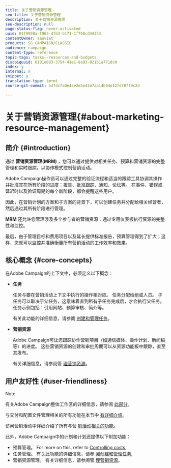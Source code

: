 ```yaml
---
title: 关于营销资源管理
seo-title: 关于营销资源管理
description: 关于营销资源管理
seo-description: null
page-status-flag: never-activated
uuid: 01f9958a-f963-4fb3-b171-1f760cd34353
contentOwner: sauviat
products: SG_CAMPAIGN/CLASSIC
audience: campaign
content-type: reference
topic-tags: tasks--resources-and-budgets
discoiquuid: 6101e083-3754-41e1-8a93-021b1a771dc0
index: y
internal: n
snippet: y
translation-type: tm+mt
source-git-commit: b47dcfa0e4ee2e5e43e7aa14b94e12fd70ff9c2d

---
```



# 关于营销资源管理{#about-marketing-resource-management}

## 简介 {#introduction}

通过 **营销资源管理(MRM)** ，您可以通过提供对相关任务、预算和营销资源的完整管理和实时跟踪，以协作模式控制营销活动。

Adobe Campaign操作员可以通过完整的验证流程和适当的跟踪工具协调其操作并批准其在所有阶段的进度：报告、批准跟踪、通知、论坛等。 在事件、错误或延迟时以及验证周期的每个新阶段，都会提醒这些用户。

因此，在营销计划的方案和子方案的背景下，可以创建任务并分配给相关经营者，然后通过其所有阶段进行管理。

**MRM** 还允许您管理涉及多个参与者的营销资源：通过专用仪表板执行资源的完整性和监控。

最后，由于管理目标和费用项目以及延长提供标准报告，预算管理得到了扩大；这样，您就可以监控并准确衡量所有营销活动的工作效率和效果。

## 核心概念 {#core-concepts}

在Adobe Campaign的上下文中，必须定义以下概念：

* **任务**

   任务与要在营销活动上下文中执行的操作相对应。 任务分配给组或人员。 子任务可以取决于父任务，这意味着直到所有子任务完成后，才会执行父任务。 任务示例包括：引用网站、预算审核、简介等。

   有关此功能的详细信息，请参阅 [创建和管理任务](../../campaign/using/creating-and-managing-tasks.md)。

* **营销资源**

   Adobe Campaign可让您跟踪协作营销项目（如通信媒体、操作计划、新闻稿等）的进度。 这些营销资源的创建和审批周期可以从资源功能板中跟踪，直至其发布。

   有关详细信息，请参阅管 [理营销资源](../../campaign/using/managing-marketing-resources.md)。

## 用户友好性 {#user-friendliness}

>[!NOTE]
>
>有关Adobe Campaign整体工作区的详细信息，请参阅 [此部分](../../platform/using/adobe-campaign-workspace.md)。
>  
>与交付和配置文件管理相关的所有功能在本节中 [有详细介绍](../../delivery/using/communication-channels.md)。
>
>访问营销活动中详细介绍了所有与营 [销活动相关的功能](../../campaign/using/accessing-marketing-campaigns.md)。

此外，Adobe Campaign中的计划和计划还提供以下附加功能：

* 预算管理。 For more on this, refer to [Controlling costs](../../campaign/using/controlling-costs.md),
* 任务管理。 有关此功能的详细信息，请参 [阅创建和管理任务](../../campaign/using/creating-and-managing-tasks.md),
* 营销资源管理。 有关详细信息，请参阅管 [理营销资源](../../campaign/using/managing-marketing-resources.md)。

